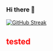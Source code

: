 ### Hi there 👋

[![GitHub Streak](https://github-readme-streak-stats.herokuapp.com?user=samatachai%20&theme=dark&mode=weekly)](https://git.io/streak-stats)

<HTML> <H2><font color=RED>tested</font></H2></H2></HTML>
<!--
**samatachai/samatachai** is a ✨ _special_ ✨ repository because its `README.md` (this file) appears on your GitHub profile.

Here are some ideas to get you started:

- 🔭 I’m currently working on ...
- 🌱 I’m currently learning ...
- 👯 I’m looking to collaborate on ...
- 🤔 I’m looking for help with ...
- 💬 Ask me about ...
- 📫 How to reach me: ...
- 😄 Pronouns: ...
- ⚡ Fun fact: ...
-->
